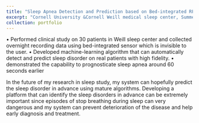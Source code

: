 ```yaml
---
title: "Sleep Apnea Detection and Prediction based on Bed-integrated RF sensor"
excerpt: "Cornell University &Cornell Weill medical sleep center, Summer 2020-present <br/><img src='/images/research3.png'><br/><img src='/images/research3b.png'>"
collection: portfolio
---
```




•	Performed clinical study on 30 patients in Weill sleep center and collected overnight recording data using bed-integrated sensor which is invisible to the user. 
•	Developed machine-learning algorithm that can automatically detect and predict sleep disorder on real patients with high fidelity.
•	demonstrated the capability to prognosticate sleep apnea around 60 seconds earlier

In the future of my research in sleep study, my system can hopefully predict the sleep disorder in advance using mature algorithms. Developing a platform that can identify the sleep disorders in advance can be extremely important since episodes of stop breathing during sleep can very dangerous and my system can prevent deterioration of the disease and help early diagnosis and treatment.  
  
